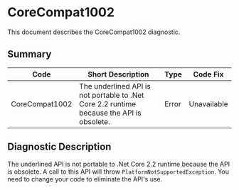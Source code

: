 # CoreCompat1002
This document describes the CoreCompat1002 diagnostic.

## Summary

| Code   | Short Description                                                                        | Type  | Code Fix  | 
| ------ | ---------------------------------------------------------------------------------------- | ----- | --------- | 
| CoreCompat1002 | The underlined API is not portable to .Net Core 2.2 runtime because the API is obsolete. | Error | Unavailable |

## Diagnostic Description

The underlined API is not portable to .Net Core 2.2 runtime because the API is obsolete. A call to this API will throw `PlatformNotSupportedException`. You need to change your code to eliminate the API's use.
